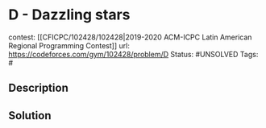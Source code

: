 # D - Dazzling stars

contest: [[CFICPC/102428/102428|2019-2020 ACM-ICPC Latin American Regional Programming Contest]]
url: https://codeforces.com/gym/102428/problem/D
Status: #UNSOLVED
Tags: #

## Description

## Solution

